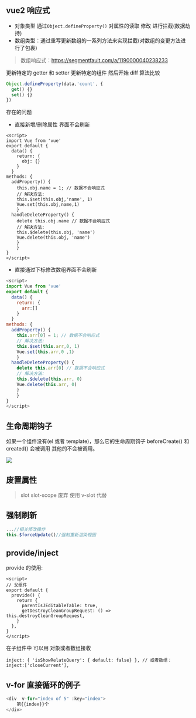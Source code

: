 ## vue2 响应式

- 对象类型 通过`Object.defineProperty()` 对属性的读取 修改 进行拦截(数据劫持)
- 数组类型：通过重写更新数组的一系列方法来实现拦截(对数组的变更方法进行了包裹)

> 数组响应式：https://segmentfault.com/a/1190000040238233

更新特定的 getter 和 setter 更新特定的组件 然后开始 diff 算法比较

```js
Object.defineProperty(data,'count', {
  get() {}
  set() {}
})
```

存在的问题

- 直接新增/删除属性 界面不会刷新

```vue
<script>
import Vue from 'vue'
export default {
  data() {
    return: {
      obj: {}
    }
  }
methods: {
  addProperty() {
  	this.obj.name = 1; // 数据不会响应式
    // 解决方法:
    this.$set(this.obj,'name', 1)
    Vue.set(this.obj,name,1)
	}
  handleDeleteProperty() {
    delete this.obj.name // 数据不会响应式
    // 解决方法:
    this.$delete(this.obj, 'name')
    Vue.delete(this.obj, 'name')
  	}
	}
}
</script>
```

- 直接通过下标修改数组界面不会刷新

```js
<script>
import Vue from 'vue'
export default {
  data() {
    return: {
      arr:[]
    }
  }
methods: {
  addProperty() {
  	this.arr[0] = 1; // 数据不会响应式
    // 解决方法:
    this.$set(this.arr,0, 1)
    Vue.set(this.arr,0 ,1)
	}
  handleDeleteProperty() {
    delete this.arr[0] // 数据不会响应式
    // 解决方法:
    this.$delete(this.arr, 0)
    Vue.delete(this.arr, 0)
  	}
	}
}
</script>
```

## 生命周期钩子

如果一个组件没有(el 或者 template)，那么它的生命周期钩子 beforeCreate() 和 created() 会被调用 其他的不会被调用。

<img src="/images/lifecycle.png">

## 废置属性

> slot slot-scope 废弃 使用 v-slot 代替

## 强制刷新

```js
...//相关修改操作
this.$forceUpdate()//强制重新渲染视图
```

## provide/inject

provide 的使用:

```vue
<script>
// 父组件
export default {
  provide() {
    return {
      parentIsJEditableTable: true,
      getDestroyCleanGroupRequest: () => this.destroyCleanGroupRequest,
    }
  },
}
</script>
```

在子组件中 可以用 对象或者数组接收

```vue
inject: { 'isShowRelateQuery': { default: false} }, // 或者数组： inject:['closeCurrent'],
```

## v-for 直接循环的例子

```js
<div  v-for="index of 5" :key="index">
    第{{index}}个
</div>
```
